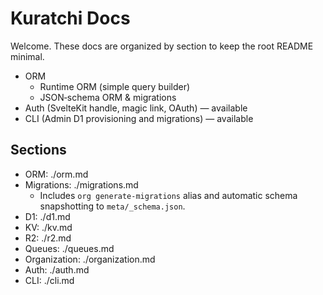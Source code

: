 # Kuratchi Docs

Welcome. These docs are organized by section to keep the root README minimal.

- ORM
  - Runtime ORM (simple query builder)
  - JSON‑schema ORM & migrations
- Auth (SvelteKit handle, magic link, OAuth) — available
- CLI (Admin D1 provisioning and migrations) — available

## Sections

- ORM: ./orm.md
- Migrations: ./migrations.md
  - Includes `org generate-migrations` alias and automatic schema snapshotting to `meta/_schema.json`.
- D1: ./d1.md
- KV: ./kv.md
- R2: ./r2.md
- Queues: ./queues.md
- Organization: ./organization.md
- Auth: ./auth.md
- CLI: ./cli.md
